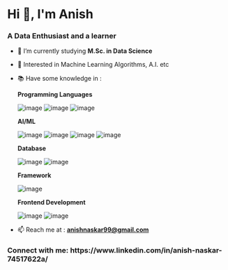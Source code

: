 <h1 align="left">Hi 👋, I'm Anish</h1>
<h3 align="left">A Data Enthusiast and a learner</h3>

- 🌱 I’m currently studying **M.Sc. in Data Science**

- 👾 Interested in Machine Learning Algorithms, A.I. etc

- 📚 Have some knowledge in : 

    **Programming Languages**
    
    ![image](https://user-images.githubusercontent.com/97351302/176001731-edfbe776-a1b4-4cdf-8ed8-831e53de3359.png)
     ![image](https://user-images.githubusercontent.com/97351302/176001792-205eac24-c5a0-4ecf-8362-2c9b474b2099.png)
      ![image](https://user-images.githubusercontent.com/97351302/180932985-4bc90c03-390e-4809-abfe-0c31c9e38499.png)

    
    **AI/ML**
    
    ![image](https://user-images.githubusercontent.com/97351302/181787867-30d5c67c-0cfc-4863-a1b9-c3b11aa2c58a.png)
     ![image](https://user-images.githubusercontent.com/97351302/176002177-8d48acd4-b50b-43bc-8c27-bbd6b253e2a4.png)
      ![image](https://user-images.githubusercontent.com/97351302/176002235-2057019f-e1f8-4131-9381-144801079e30.png)
       ![image](https://user-images.githubusercontent.com/97351302/176002315-8a231c68-8416-4f4f-ab70-22cc5da17d6f.png)
    
    **Database**
    
    ![image](https://user-images.githubusercontent.com/97351302/176002557-6fc89048-6306-49cf-b6e5-3d21ef170b0a.png)
     ![image](https://user-images.githubusercontent.com/97351302/176002610-ee09b1d7-6f27-469d-aa98-d77e5c3a45dc.png)
    
    **Framework**
    
    ![image](https://user-images.githubusercontent.com/97351302/176002837-481d1a6a-7574-4243-b55c-c9b74bcf8f5f.png)


    **Frontend Development**
    
    ![image](https://user-images.githubusercontent.com/97351302/176001883-6581ed58-a75d-425d-b3ea-68bbed1f8071.png)
     ![image](https://user-images.githubusercontent.com/97351302/176001938-6f27468e-2510-4b44-93eb-5e96ddce77e6.png)


- 📫 Reach me at : **anishnaskar99@gmail.com**

<h3 align="left">Connect with me: https://www.linkedin.com/in/anish-naskar-74517622a/</h3>
<p align="left">
</p>
